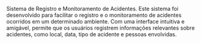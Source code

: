 Sistema de Registro e Monitoramento de Acidentes. Este sistema foi desenvolvido para facilitar o registro e o monitoramento de acidentes ocorridos em um determinado ambiente. Com uma interface intuitiva e amigável, permite que os usuários registrem informações relevantes sobre acidentes, como local, data, tipo de acidente e pessoas envolvidas. 